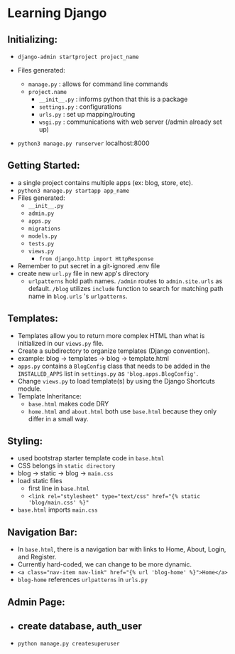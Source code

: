 # Learning Django

## Initializing:
- `django-admin startproject project_name`
- Files generated:
    - `manage.py` : allows for command line commands
    - `project.name`
        - `__init__.py` : informs python that this is a package
        - `settings.py` : configurations
        - `urls.py` : set up mapping/routing
        - `wsgi.py` : communications with web server (/admin already set up)

- `python3 manage.py runserver` localhost:8000

## Getting Started:
- a single project contains multiple apps (ex: blog, store, etc).
- `python3 manage.py startapp app_name`
- Files generated:
    - `__init__.py`
    - `admin.py`
    - `apps.py`
    - `migrations`
    - `models.py`
    - `tests.py`
    - `views.py`
        - `from django.http import HttpResponse`
- Remember to put secret in a git-ignored .env file
- create new `url.py` file in new app's directory
    - `urlpatterns` hold path names. `/admin` routes to `admin.site.urls` as default. `/blog` utilizes `include` function to search for matching path name in `blog.urls` 's `urlpatterns`.

## Templates:
- Templates allow you to return more complex HTML than what is initialized in our `views.py` file.
- Create a subdirectory to organize templates (Django convention).
- example: blog -> templates -> blog -> template.html
- `apps.py` contains a `BlogConfig` class that needs to be added in the `INSTALLED_APPS` list in `settings.py` as `'blog.apps.BlogConfig'`.
- Change `views.py` to load template(s) by using the Django Shortcuts module.
- Template Inheritance:
    - `base.html` makes code DRY
    - `home.html` and `about.html` both use `base.html` because they only differ in a small way. 

## Styling:
- used bootstrap starter template code in `base.html`
- CSS belongs in `static directory`
- blog -> static -> blog -> `main.css`
- load static files
    - first line in `base.html`
    - ` <link rel="stylesheet" type="text/css" href="{% static 'blog/main.css' %}" `
- `base.html` imports `main.css`

## Navigation Bar:
- In `base.html`, there is a navigation bar with links to Home, About, Login, and Register.
- Currently hard-coded, we can change to be more dynamic.
- ` <a class="nav-item nav-link" href="{% url 'blog-home' %}">Home</a> `
- `blog-home` references `urlpatterns` in `urls.py`

## Admin Page:
- create database, auth_user
    - 
- `python manage.py createsuperuser`